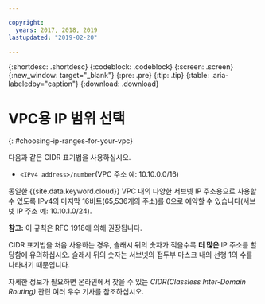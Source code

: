 ```yaml
---

copyright:
  years: 2017, 2018, 2019
lastupdated: "2019-02-20"

---
```


{:shortdesc: .shortdesc}
{:codeblock: .codeblock}
{:screen: .screen}
{:new_window: target="_blank"}
{:pre: .pre}
{:tip: .tip}
{:table: .aria-labeledby="caption"}
{:download: .download}


# VPC용 IP 범위 선택
{: #choosing-ip-ranges-for-your-vpc}

다음과 같은 CIDR 표기법을 사용하십시오.

* `<IPv4 address>/number`(VPC 주소 예: 10.10.0.0/16)

동일한 {{site.data.keyword.cloud}} VPC 내의 다양한 서브넷 IP 주소용으로 사용할 수 있도록 IPv4의 마지막 16비트(65,536개의 주소)를 0으로 예약할 수 있습니다(서브넷 IP 주소 예: 10.10.1.0/24).

**참고:** 이 규칙은 RFC 1918에 의해 권장됩니다.

CIDR 표기법을 처음 사용하는 경우, 슬래시 뒤의 숫자가 적을수록 **더 많은** IP 주소를 할당함에 유의하십시오. 슬래시 뒤의 숫자는 서브넷의 접두부 마스크 내의 선행 1의 수를 나타내기 때문입니다.

자세한 정보가 필요하면 온라인에서 찾을 수 있는 _CIDR(Classless Inter-Domain Routing)_ 관련 여러 우수 기사를 참조하십시오.
